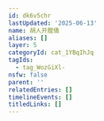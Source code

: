 ```yaml
---
id: dk6v5chr
lastUpdated: '2025-06-13'
name: 胡人开膛俑
aliases: []
layer: 5
categoryId: cat_1YBqIhJq
tagIds:
  - tag_WozGiXl-
nsfw: false
parent: ''
relatedEntries: []
timelineEvents: []
titledLinks: []
---
```


